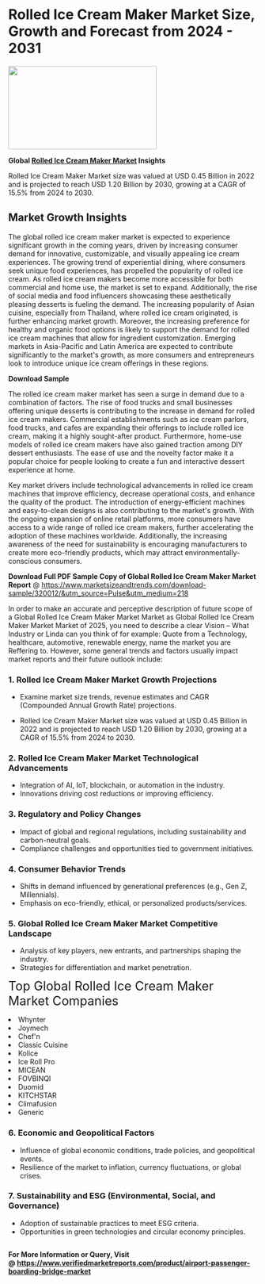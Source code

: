 <H1>Rolled Ice Cream Maker Market Size, Growth and Forecast from 2024 - 2031</H1><img class="aligncenter size-medium wp-image-584254" src="https://thirdeyenews.in/wp-content/uploads/2024/09/Global-Market-Research-300x168.jpeg" alt="" width="300" height="168" /><p><strong>Global&nbsp;<a href="https://www.marketsizeandtrends.com/download-sample/320012/&amp;utm_source=Pulse&amp;utm_medium=218">Rolled Ice Cream Maker Market</a> Insights</strong></p><p>Rolled Ice Cream Maker Market size was valued at USD 0.45 Billion in 2022 and is projected to reach USD 1.20 Billion by 2030, growing at a CAGR of 15.5% from 2024 to 2030.</p><p><h2>Market Growth Insights</h2> <p>The global rolled ice cream maker market is expected to experience significant growth in the coming years, driven by increasing consumer demand for innovative, customizable, and visually appealing ice cream experiences. The growing trend of experiential dining, where consumers seek unique food experiences, has propelled the popularity of rolled ice cream. As rolled ice cream makers become more accessible for both commercial and home use, the market is set to expand. Additionally, the rise of social media and food influencers showcasing these aesthetically pleasing desserts is fueling the demand. The increasing popularity of Asian cuisine, especially from Thailand, where rolled ice cream originated, is further enhancing market growth. Moreover, the increasing preference for healthy and organic food options is likely to support the demand for rolled ice cream machines that allow for ingredient customization. Emerging markets in Asia-Pacific and Latin America are expected to contribute significantly to the market's growth, as more consumers and entrepreneurs look to introduce unique ice cream offerings in these regions.</p> <p><strong>Download Sample</strong></p> <p>The rolled ice cream maker market has seen a surge in demand due to a combination of factors. The rise of food trucks and small businesses offering unique desserts is contributing to the increase in demand for rolled ice cream makers. Commercial establishments such as ice cream parlors, food trucks, and cafes are expanding their offerings to include rolled ice cream, making it a highly sought-after product. Furthermore, home-use models of rolled ice cream makers have also gained traction among DIY dessert enthusiasts. The ease of use and the novelty factor make it a popular choice for people looking to create a fun and interactive dessert experience at home.</p> <p>Key market drivers include technological advancements in rolled ice cream machines that improve efficiency, decrease operational costs, and enhance the quality of the product. The introduction of energy-efficient machines and easy-to-clean designs is also contributing to the market's growth. With the ongoing expansion of online retail platforms, more consumers have access to a wide range of rolled ice cream makers, further accelerating the adoption of these machines worldwide. Additionally, the increasing awareness of the need for sustainability is encouraging manufacturers to create more eco-friendly products, which may attract environmentally-conscious consumers.</p> <p></p><p><span class=""><strong>Download Full PDF Sample Copy of Global Rolled Ice Cream Maker Market Report</strong> @ <a href="https://www.marketsizeandtrends.com/download-sample/320012/&amp;utm_source=Pulse&amp;utm_medium=218" target="_blank">https://www.marketsizeandtrends.com/download-sample/320012/&amp;utm_source=Pulse&amp;utm_medium=218</a></span></p><p>In order to make an accurate and perceptive description of future scope of a Global&nbsp;Rolled Ice Cream Maker Market Market as Global&nbsp;Rolled Ice Cream Maker Market Market of 2025, you need to describe a clear Vision &ndash; What Industry or Linda can you think of for example: Quote from a Technology, healthcare, automotive, renewable energy, name the market you are Reffering to. However, some general trends and factors usually impact market reports and their future outlook include:</p><h3>1.&nbsp;<strong>Rolled Ice Cream Maker Market Growth Projections</strong></h3><ul><li>Examine market size trends, revenue estimates and CAGR (Compounded Annual Growth Rate) projections.</li><li><p>Rolled Ice Cream Maker Market size was valued at USD 0.45 Billion in 2022 and is projected to reach USD 1.20 Billion by 2030, growing at a CAGR of 15.5% from 2024 to 2030.</p></li></ul><h3>2.&nbsp;<strong>Rolled Ice Cream Maker Market Technological Advancements</strong></h3><ul><li>Integration of AI, IoT, blockchain, or automation in the industry.</li><li>Innovations driving cost reductions or improving efficiency.</li></ul><h3>3.&nbsp;<strong>Regulatory and Policy Changes</strong></h3><ul><li>Impact of global and regional regulations, including sustainability and carbon-neutral goals.</li><li>Compliance challenges and opportunities tied to government initiatives.</li></ul><h3>4.&nbsp;<strong>Consumer Behavior Trends</strong></h3><ul><li>Shifts in demand influenced by generational preferences (e.g., Gen Z, Millennials).</li><li>Emphasis on eco-friendly, ethical, or personalized products/services.</li></ul><h3>5.&nbsp;<strong>Global Rolled Ice Cream Maker Market Competitive Landscape</strong></h3><ul><li>Analysis of key players, new entrants, and partnerships shaping the industry.</li><li>Strategies for differentiation and market penetration.</li></ul><p data-pm-slice="1 1 []"><span style="color: inherit; font-family: inherit; font-size: 25px;">Top Global Rolled Ice Cream Maker Market Companies</span></p><div class="" data-test-id=""><p><li>Whynter</li><li> Joymech</li><li> Chef'n</li><li> Classic Cuisine</li><li> Kolice</li><li> Ice Roll Pro</li><li> MICEAN</li><li> FOVBINQI</li><li> Duomid</li><li> KITCHSTAR</li><li> Climafusion</li><li> Generic</li></p></div><h3>6.&nbsp;<strong>Economic and Geopolitical Factors</strong></h3><ul><li>Influence of global economic conditions, trade policies, and geopolitical events.</li><li>Resilience of the market to inflation, currency fluctuations, or global crises.</li></ul><h3>7.&nbsp;<strong>Sustainability and ESG (Environmental, Social, and Governance)</strong></h3><ul><li>Adoption of sustainable practices to meet ESG criteria.</li><li>Opportunities in green technologies and circular economy principles.</li></ul><h2><strong style="font-size: 14px;">For More Information or Query, Visit @&nbsp;</strong><a style="background-color: #ffffff; font-size: 14px;" href="https://www.marketsizeandtrends.com/report/rolled-ice-cream-maker-market/" target="_blank">https://www.verifiedmarketreports.com/product/airport-passenger-boarding-bridge-market</a></h2>
